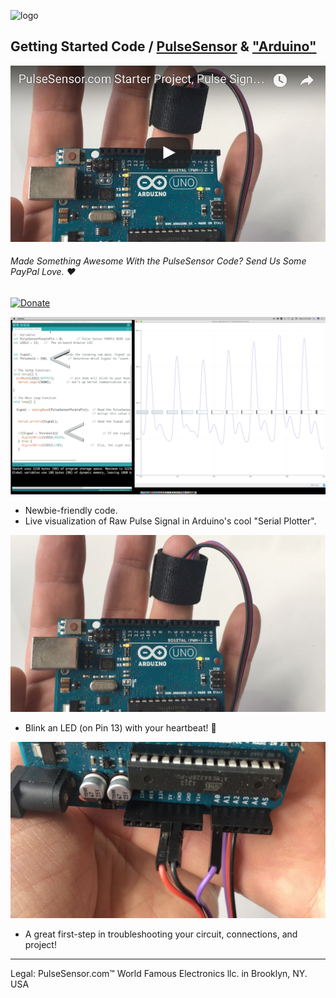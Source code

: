 ![logo](https://avatars0.githubusercontent.com/u/7002937?v=3&s=200)

## Getting Started Code / <a href="http://www.pulsesensor.com">PulseSensor</a>  & <a href="http://arduino.cc/"> "Arduino"</a>

[![Alt text](video-play.png)](https://www.youtube.com/watch?v=82T_zBZQkOE)


###### Made Something Awesome With the PulseSensor Code?   Send Us Some PayPal Love. ♥︎ 
[![Donate](https://img.shields.io/badge/Donate-PayPal-green.svg)](https://www.paypal.com/cgi-bin/webscr?cmd=_s-xclick&hosted_button_id=KE4DZA5E9AJQ4) 

![ScreenShot](screenshot-threshold-arrows.png)
* Newbie-friendly code.   
* Live visualization of Raw Pulse Signal in Arduino's cool "Serial Plotter".


![Arduino PulseSensor](Arduino-LEDonPin13-PulseSensor-Pic.jpg)
* Blink an LED (on Pin 13) with your heartbeat!  💓


![Arduino PulseSensor](connections.png)
* A great first-step in troubleshooting your circuit, connections, and project!



--------------------------------------------------------
Legal:  PulseSensor.com™ World Famous Electronics llc. in Brooklyn, NY. USA
